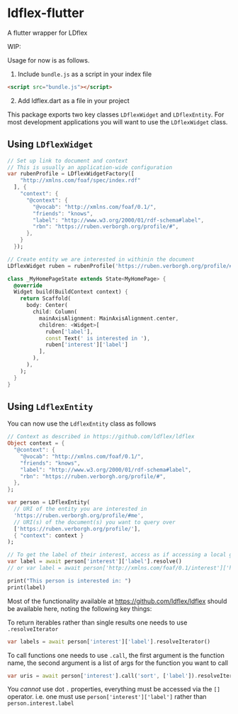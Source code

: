 # ldflex-flutter
A flutter wrapper for LDflex

WIP:

Usage for now is as follows.

1) Include `bundle.js` as a script in your index file 
```html
<script src="bundle.js"></script>
```

2) Add ldflex.dart as a file in your project

This package exports two key classes `LDflexWidget` and `LDflexEntity`. For most development applications you will want to use the `LDflexWidget` class. 

## Using `LDflexWidget`

```dart
// Set up link to document and context
// This is usually an application-wide configuration
var rubenProfile = LDflexWidgetFactory([
    "http://xmlns.com/foaf/spec/index.rdf"
  ], {
    "context": {
      "@context": {
        "@vocab": "http://xmlns.com/foaf/0.1/",
        "friends": "knows",
        "label": "http://www.w3.org/2000/01/rdf-schema#label",
        "rbn": "https://ruben.verborgh.org/profile/#",
      },
    }
  });

// Create entity we are interested in withinin the document
LDflexWidget ruben = rubenProfile('https://ruben.verborgh.org/profile/#me')

class _MyHomePageState extends State<MyHomePage> {
  @override
  Widget build(BuildContext context) {
    return Scaffold(
      body: Center(
        child: Column(
          mainAxisAlignment: MainAxisAlignment.center,
          children: <Widget>[
            ruben['label'],
            const Text(' is interested in '),
            ruben['interest']['label']
          ],
        ),
      ),
    );
  }
}
```

## Using `LdflexEntity`

You can now use the `LdflexEntity` class as follows

```dart
// Context as described in https://github.com/ldflex/ldflex
Object context = {
  "@context": {
    "@vocab": "http://xmlns.com/foaf/0.1/",
    "friends": "knows",
    "label": "http://www.w3.org/2000/01/rdf-schema#label",
    "rbn": "https://ruben.verborgh.org/profile/#",
  },
};

var person = LDflexEntity(
  // URI of the entity you are interested in
  'https://ruben.verborgh.org/profile/#me',
  // URI(s) of the document(s) you want to query over
  ['https://ruben.verborgh.org/profile/'],
  { "context": context }
);

// To get the label of their interest, access as if accessing a local graph and then use `.resolve` to resolve the data before using it
var label = await person['interest']['label'].resolve()
// or var label = await person['http://xmlns.com/foaf/0.1/interest']['http://www.w3.org/2000/01/rdf-schema#label'].resolve()

print("This person is interested in: ")
print(label)
```

Most of the functionality available at https://github.com/ldflex/ldflex should be available here, noting the following key things:

To return iterables rather than single results one needs to use `.resolveIterator`

```dart
var labels = await person['interest']['label'].resolveIterator()
```

To call functions one needs to use `.call`, the first argument is the function name, the second argument is a list of args for the function you want to call

```dart
var uris = await person['interest'].call('sort', ['label']).resolveIterator()
```

You *cannot* use dot `.` properties, everything must be accessed via the `[]` operator. i.e. one must use `person['interest']['label']` rather than `person.interest.label`
